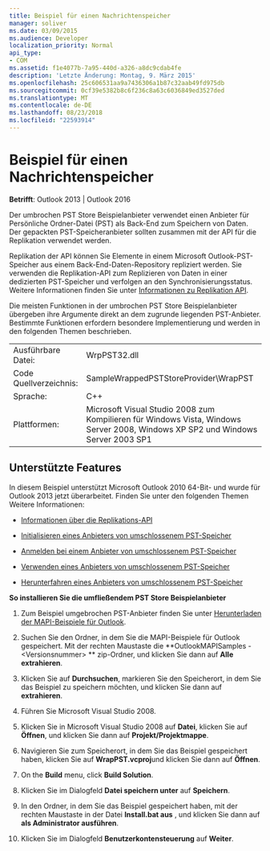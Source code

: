 ```yaml
---
title: Beispiel für einen Nachrichtenspeicher
manager: soliver
ms.date: 03/09/2015
ms.audience: Developer
localization_priority: Normal
api_type:
- COM
ms.assetid: f1e4077b-7a95-440d-a326-a8dc9cdab4fe
description: 'Letzte Änderung: Montag, 9. März 2015'
ms.openlocfilehash: 25c606531aa9a7436306a1b87c32aab49fd975db
ms.sourcegitcommit: 0cf39e5382b8c6f236c8a63c6036849ed3527ded
ms.translationtype: MT
ms.contentlocale: de-DE
ms.lasthandoff: 08/23/2018
ms.locfileid: "22593914"
---
```

# <a name="message-store-provider-sample"></a>Beispiel für einen Nachrichtenspeicher

  
  
**Betrifft**: Outlook 2013 | Outlook 2016 
  
Der umbrochen PST Store Beispielanbieter verwendet einen Anbieter für Persönliche Ordner-Datei (PST) als Back-End zum Speichern von Daten. Der gepackten PST-Speicheranbieter sollten zusammen mit der API für die Replikation verwendet werden. 
  
Replikation der API können Sie Elemente in einem Microsoft Outlook-PST-Speicher aus einem Back-End-Daten-Repository repliziert werden. Sie verwenden die Replikation-API zum Replizieren von Daten in einer dedizierten PST-Speicher und verfolgen an den Synchronisierungsstatus. Weitere Informationen finden Sie unter [Informationen zu Replikation API](about-the-replication-api.md).
  
Die meisten Funktionen in der umbrochen PST Store Beispielanbieter übergeben ihre Argumente direkt an dem zugrunde liegenden PST-Anbieter. Bestimmte Funktionen erfordern besondere Implementierung und werden in den folgenden Themen beschrieben.
  
|||
|:-----|:-----|
|Ausführbare Datei:  <br/> |WrpPST32.dll  <br/> |
|Code Quellverzeichnis:  <br/> |SampleWrappedPSTStoreProvider\WrapPST  <br/> |
|Sprache:  <br/> |C++  <br/> |
|Plattformen:  <br/> |Microsoft Visual Studio 2008 zum Kompilieren für Windows Vista, Windows Server 2008, Windows XP SP2 und Windows Server 2003 SP1  <br/> |
   
## <a name="supported-features"></a>Unterstützte Features

In diesem Beispiel unterstützt Microsoft Outlook 2010 64-Bit- und wurde für Outlook 2013 jetzt überarbeitet. Finden Sie unter den folgenden Themen Weitere Informationen:
  
- [Informationen über die Replikations-API](about-the-replication-api.md)
    
- [Initialisieren eines Anbieters von umschlossenem PST-Speicher](initializing-a-wrapped-pst-store-provider.md)
    
- [Anmelden bei einem Anbieter von umschlossenem PST-Speicher](logging-on-to-a-wrapped-pst-store-provider.md)
    
- [Verwenden eines Anbieters von umschlossenem PST-Speicher](using-a-wrapped-pst-store-provider.md)
    
- [Herunterfahren eines Anbieters von umschlossenem PST-Speicher](shutting-down-a-wrapped-pst-store-provider.md)
    
 **So installieren Sie die umfließendem PST Store Beispielanbieter**
  
1. Zum Beispiel umgebrochen PST-Anbieter finden Sie unter [Herunterladen der MAPI-Beispiele für Outlook](downloading-the-outlook-mapi-samples.md).
    
2. Suchen Sie den Ordner, in dem Sie die MAPI-Beispiele für Outlook gespeichert. Mit der rechten Maustaste die **OutlookMAPISamples -\<Versionsnummer\> ** zip-Ordner, und klicken Sie dann auf **Alle extrahieren**.
    
3. Klicken Sie auf **Durchsuchen**, markieren Sie den Speicherort, in dem Sie das Beispiel zu speichern möchten, und klicken Sie dann auf **extrahieren**.
    
4. Führen Sie Microsoft Visual Studio 2008.
    
5. Klicken Sie in Microsoft Visual Studio 2008 auf **Datei**, klicken Sie auf **Öffnen**, und klicken Sie dann auf **Projekt/Projektmappe**.
    
6. Navigieren Sie zum Speicherort, in dem Sie das Beispiel gespeichert haben, klicken Sie auf **WrapPST.vcproj**und klicken Sie dann auf **Öffnen**.
    
7. On the **Build** menu, click **Build Solution**.
    
8. Klicken Sie im Dialogfeld **Datei speichern unter** auf **Speichern**.
    
9. In den Ordner, in dem Sie das Beispiel gespeichert haben, mit der rechten Maustaste in der Datei **Install.bat aus** , und klicken Sie dann auf **als Administrator ausführen**.
    
10. Klicken Sie im Dialogfeld **Benutzerkontensteuerung** auf **Weiter**.
    

